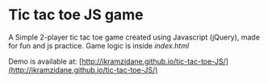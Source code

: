 # Tic tac toe JS game
A Simple 2-player tic tac toe game created using Javascript (jQuery), made for fun and js practice.
Game logic is inside *index.html*

Demo is available at: [http://ikramzidane.github.io/tic-tac-toe-JS/](http://ikramzidane.github.io/tic-tac-toe-JS/)
